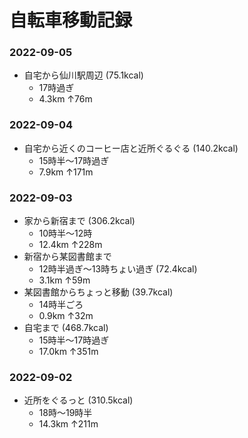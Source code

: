 # 自転車移動記録

### 2022-09-05
- 自宅から仙川駅周辺 (75.1kcal)
  - 17時過ぎ
  - 4.3km ↑76m
### 2022-09-04
- 自宅から近くのコーヒー店と近所ぐるぐる (140.2kcal)
  - 15時半〜17時過ぎ
  - 7.9km ↑171m
### 2022-09-03
- 家から新宿まで (306.2kcal)
  - 10時半〜12時
  - 12.4km ↑228m
- 新宿から某図書館まで
  - 12時半過ぎ〜13時ちょい過ぎ (72.4kcal)
  - 3.1km ↑59m
- 某図書館からちょっと移動 (39.7kcal)
  - 14時半ごろ
  - 0.9km ↑32m
- 自宅まで (468.7kcal)
  - 15時半〜17時過ぎ
  - 17.0km ↑351m
### 2022-09-02
- 近所をぐるっと (310.5kcal)
  - 18時〜19時半
  - 14.3km ↑211m
